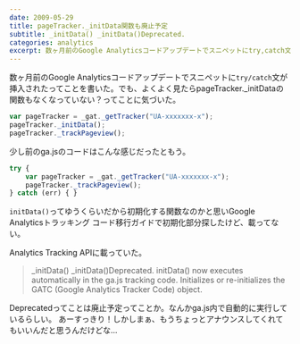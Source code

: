 ```yaml
---
date: 2009-05-29
title: pageTracker._initData関数も廃止予定
subtitle: _initData() _initData()Deprecated. 
categories: analytics
excerpt: 数ヶ月前のGoogle Analyticsコードアップデートでスニペットにtry,catch文が挿入されたってことを書いた。でも、よくよく見たらpageTracker._initDataの関数もなくなっていない？ってことに気づいた。
---
```



数ヶ月前のGoogle Analyticsコードアップデートでスニペットに`try/catch`文が挿入されたってことを書いた。でも、よくよく見たらpageTracker._initDataの関数もなくなっていない？ってことに気づいた。

```javascript
var pageTracker = _gat._getTracker("UA-xxxxxxx-x"); 
pageTracker._initData();
pageTracker._trackPageview();
```

少し前のga.jsのコードはこんな感じだったともう。

```javascript
try {
    var pageTracker = _gat._getTracker("UA-xxxxxxx-x");
    pageTracker._trackPageview();
} catch (err) { }
```

`initData()`ってゆうくらいだから初期化する関数なのかと思いGoogle Analyticsトラッキング コード移行ガイドで初期化部分探したけど、載ってない。

Analytics Tracking APIに載っていた。

> _initData() _initData()Deprecated. initData() now executes automatically in the ga.js tracking code. Initializes or re-initializes the GATC (Google Analytics Tracker Code) object. 

Deprecatedってことは廃止予定ってことか。なんかga.js内で自動的に実行しているらしい。 あーすっきり！しかしまぁ、もうちょっとアナウンスしてくれてもいいんだと思うんだけどな...